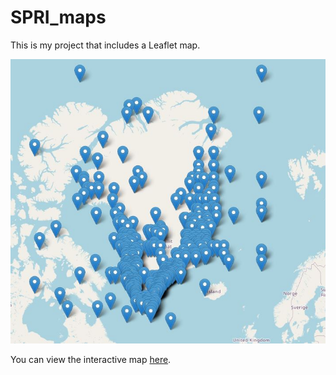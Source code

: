 # SPRI_maps

This is my project that includes a Leaflet map.

![Map Screenshot](gl_screenshot.JPG)

You can view the interactive map [here](https://username.github.io/repository-name).
